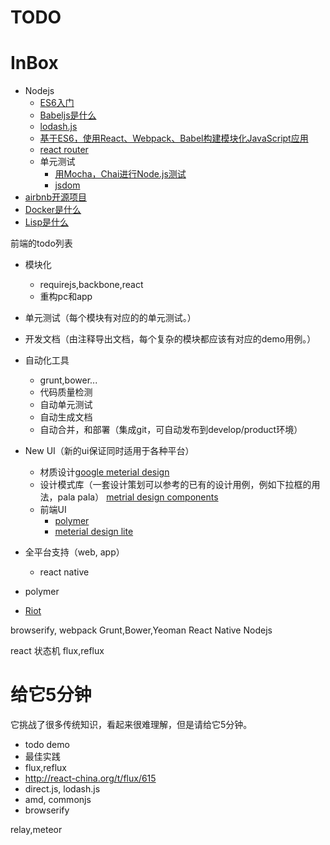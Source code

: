 # TODO


# InBox

- Nodejs
  - [ES6入门](http://es6.ruanyifeng.com/)
  - [Babeljs是什么](http://babeljs.io/)
  - [lodash.js](https://lodash.com/)
  - [基于ES6，使用React、Webpack、Babel构建模块化JavaScript应用](http://www.csdn.net/article/2015-05-24/2824757-building-modular-javascript-applications-in-es6-with-react-webpack-and-babel)
  - [react router](http://rackt.github.io/react-router/)
  - 单元测试
    - [用Mocha，Chai进行Node.js测试](http://www.html-js.com/article/1875)
    - [jsdom](https://github.com/tmpvar/jsdom)
- [airbnb开源项目](https://github.com/airbnb)
- [Docker是什么](http://dockerpool.com/static/books/docker_practice/introduction/README.html)
- [Lisp是什么](http://vitovan.com/lispweb3-cn.html)


前端的todo列表

- 模块化
  - requirejs,backbone,react
  - 重构pc和app
- 单元测试（每个模块有对应的的单元测试。）
- 开发文档（由注释导出文档，每个复杂的模块都应该有对应的demo用例。）
- 自动化工具
  - grunt,bower...
  - 代码质量检测
  - 自动单元测试
  - 自动生成文档
  - 自动合并，和部署（集成git，可自动发布到develop/product环境）
- New UI（新的ui保证同时适用于各种平台）
  - 材质设计[google meterial design](https://www.google.com/design/)
  - 设计模式库（一套设计策划可以参考的已有的设计用例，例如下拉框的用法，pala pala）
    [metrial design components](https://www.google.com/design/spec/components/cards.html)
  - 前端UI
    - [polymer](https://www.polymer-project.org)
    - [meterial design lite](http://www.getmdl.io/)
- 全平台支持（web, app）
  - react native


- polymer
- [Riot](https://muut.com/riotjs/)


browserify, webpack
Grunt,Bower,Yeoman
React Native
Nodejs

react
状态机
flux,reflux

# 给它5分钟

它挑战了很多传统知识，看起来很难理解，但是请给它5分钟。


- todo demo
- 最佳实践
- flux,reflux
- http://react-china.org/t/flux/615
- direct.js, lodash.js
- amd, commonjs
- browserify

relay,meteor
